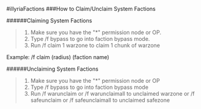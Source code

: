 #illyriaFactions
###How to Claim/Unclaim System Factions

######Claiming System Factions

> 1. Make sure you have the "*" permission node or OP.
> 1. Type /f bypass to go into faction bypass mode.
> 1. Run /f claim 1 warzone to claim 1 chunk of warzone

Example: /f claim (radius) (faction name)

######Unclaiming System Factions

> 1.  Make sure you have the "*" permission node or OP
> 1.  Type /f bypass to go into faction bypass mode
> 1.  Run /f warunclaim or /f warunclaimall to unclaimed warzone or /f safeunclaim or /f safeunclaimall to unclaimed safezone
